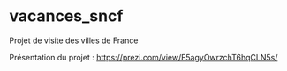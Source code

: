 # vacances_sncf
Projet de visite des villes de France

Présentation du projet : https://prezi.com/view/F5agyOwrzchT6hqCLN5s/
